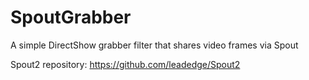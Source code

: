 # SpoutGrabber
A simple DirectShow grabber filter that shares video frames via Spout

Spout2 repository:
https://github.com/leadedge/Spout2
